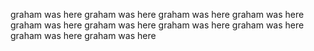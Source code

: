 graham was here
graham was here
graham was here
graham was here
graham was here
graham was here
graham was here
graham was here
graham was here
graham was here
